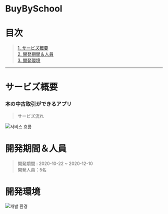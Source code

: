 # BuyBySchool


# 目次
> [1. サービズ概要](#サービズ概要)   
> [2. 開発期間＆人員](#開発期間＆人員)   
> [3. 開発環境](#開発環境)

--- 

# サービズ概要
### 本の中古取引ができるアプリ

> サービズ流れ

![서비스 흐름](https://user-images.githubusercontent.com/61931341/172325412-30c862f6-2aee-404f-a750-2c5546c01863.JPG)

# 開発期間＆人員
> 開発期間 : 2020-10-22 ~ 2020-12-10   
> 開発人員：5名

# 開発環境
![개발 환경](https://user-images.githubusercontent.com/61931341/172325421-23829cad-42d9-418e-b4b1-105ad6d42fd9.JPG)




